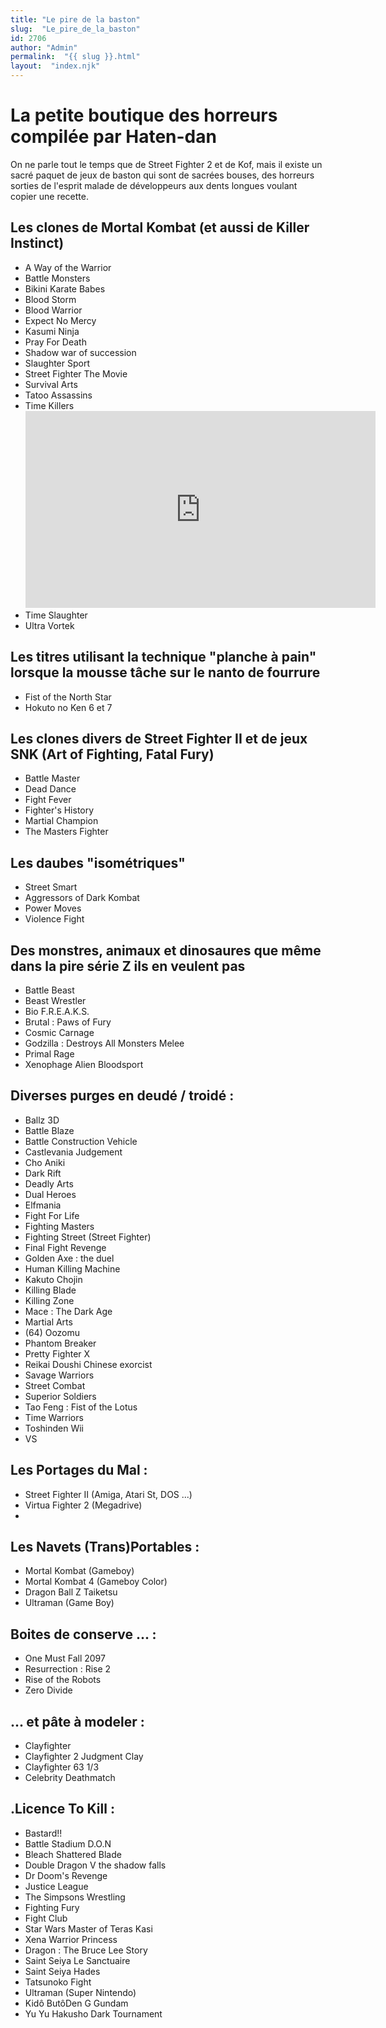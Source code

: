```yaml
---
title: "Le pire de la baston"
slug:  "Le_pire_de_la_baston"
id: 2706
author: "Admin"
permalink:  "{{ slug }}.html"
layout:  "index.njk"
---
```


# La petite boutique des horreurs compilée par Haten-dan

On ne parle tout le temps que de Street Fighter 2 et de Kof, mais il
existe un sacré paquet de jeux de baston qui sont de sacrées bouses, des
horreurs sorties de l'esprit malade de développeurs aux dents longues
voulant copier une recette.

## Les clones de Mortal Kombat (et aussi de Killer Instinct)

- A Way of the Warrior
- Battle Monsters
- Bikini Karate Babes
- Blood Storm
- Blood Warrior
- Expect No Mercy
- Kasumi Ninja
- Pray For Death
- Shadow war of succession
- Slaughter Sport
- Street Fighter The Movie
- Survival Arts
- Tatoo Assassins
- Time Killers
  <iframe width='560' height='315' src='https://www.youtube.com/embed/W2_hzLmkpHs' title='YouTube video player' frameborder='0' allow='accelerometer; autoplay; clipboard-write; encrypted-media; gyroscope; picture-in-picture; web-share' allowfullscreen></iframe>
- Time Slaughter
- Ultra Vortek

## Les titres utilisant la technique "planche à pain" lorsque la mousse tâche sur le nanto de fourrure

- Fist of the North Star
- Hokuto no Ken 6 et 7

## Les clones divers de Street Fighter II et de jeux SNK (Art of Fighting, Fatal Fury)

- Battle Master
- Dead Dance
- Fight Fever
- Fighter's History
- Martial Champion
- The Masters Fighter

## Les daubes "isométriques"

- Street Smart
- Aggressors of Dark Kombat
- Power Moves
- Violence Fight

## Des monstres, animaux et dinosaures que même dans la pire série Z ils en veulent pas

- Battle Beast
- Beast Wrestler
- Bio F.R.E.A.K.S.
- Brutal : Paws of Fury
- Cosmic Carnage
- Godzilla : Destroys All Monsters Melee
- Primal Rage
- Xenophage Alien Bloodsport

## Diverses purges en deudé / troidé :

- Ballz 3D
- Battle Blaze
- Battle Construction Vehicle
- Castlevania Judgement
- Cho Aniki
- Dark Rift
- Deadly Arts
- Dual Heroes
- Elfmania
- Fight For Life
- Fighting Masters
- Fighting Street (Street Fighter)
- Final Fight Revenge
- Golden Axe : the duel
- Human Killing Machine
- Kakuto Chojin
- Killing Blade
- Killing Zone
- Mace : The Dark Age
- Martial Arts
- \(64\) Oozomu
- Phantom Breaker
- Pretty Fighter X
- Reikai Doushi Chinese exorcist
- Savage Warriors
- Street Combat
- Superior Soldiers
- Tao Feng : Fist of the Lotus
- Time Warriors
- Toshinden Wii
- VS

## Les Portages du Mal :

- Street Fighter II (Amiga, Atari St, DOS ...)
- Virtua Fighter 2 (Megadrive)
- 

## Les Navets (Trans)Portables :

- Mortal Kombat (Gameboy)
- Mortal Kombat 4 (Gameboy Color)
- Dragon Ball Z Taiketsu
- Ultraman (Game Boy)

## Boites de conserve ... :

- One Must Fall 2097
- Resurrection : Rise 2
- Rise of the Robots
- Zero Divide

## ... et pâte à modeler :

- Clayfighter
- Clayfighter 2 Judgment Clay
- Clayfighter 63 1/3
- Celebrity Deathmatch

## .Licence To Kill :

- Bastard!!
- Battle Stadium D.O.N
- Bleach Shattered Blade
- Double Dragon V the shadow falls
- Dr Doom's Revenge
- Justice League
- The Simpsons Wrestling
- Fighting Fury
- Fight Club
- Star Wars Master of Teras Kasi
- Xena Warrior Princess
- Dragon : The Bruce Lee Story
- Saint Seiya Le Sanctuaire
- Saint Seiya Hades
- Tatsunoko Fight
- Ultraman (Super Nintendo)
- Kidô ButôDen G Gundam
- Yu Yu Hakusho Dark Tournament
